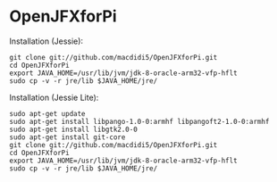 # OpenJFXforPi

Installation (Jessie):

    git clone git://github.com/macdidi5/OpenJFXforPi.git
    cd OpenJFXforPi
    export JAVA_HOME=/usr/lib/jvm/jdk-8-oracle-arm32-vfp-hflt
    sudo cp -v -r jre/lib $JAVA_HOME/jre/

Installation (Jessie Lite):

    sudo apt-get update
    sudo apt-get install libpango-1.0-0:armhf libpangoft2-1.0-0:armhf
    sudo apt-get install libgtk2.0-0
    sudo apt-get install git-core
    git clone git://github.com/macdidi5/OpenJFXforPi.git
    cd OpenJFXforPi
    export JAVA_HOME=/usr/lib/jvm/jdk-8-oracle-arm32-vfp-hflt
    sudo cp -v -r jre/lib $JAVA_HOME/jre/
